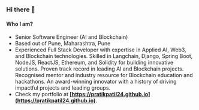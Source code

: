 ### Hi there 👋

#### Who I am?

- Senior Software Engineer (AI and Blockchain)
- Based out of Pune, Maharashtra, Pune
- Experienced Full Stack Developer with expertise in Applied AI, Web3, and Blockchain technologies. Skilled in Langchain, Django, Spring Boot, NodeJS, ReactJS, Ethereum, and Solidity for building innovative solutions. Proven track record in leading AI and Blockchain projects. Recognised mentor and industry resource for Blockchain education and hackathons. An award-winning innovator with a history of driving impactful projects and leading groups.
- Check my portfolio at **[https://pratikpatil24.github.io](https://pratikpatil24.github.io)**.


